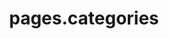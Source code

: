 ---
layout: categories
title: pages.categories

namespace: categories
permalink: /categorias/
permalink_es: /categorias-es/
permalink_en: /categories/
---